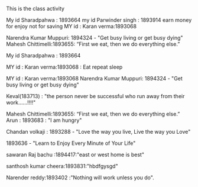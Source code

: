 This is the class activity

My id Sharadpahwa : 1893664
my id Parwinder singh  : 1893914 earn money for enjoy not for saving
MY id : Karan verma:1893068

Narendra Kumar Muppuri: 1894324 - "Get busy living or get busy dying"
Mahesh Chittimelli:1893655: “First we eat, then we do everything else.”


My id Sharadpahwa : 1893664

MY id : Karan verma:1893068 : Eat repeat sleep

MY id : Karan verma:1893068
Narendra Kumar Muppuri: 1894324 - "Get busy living or get busy dying"




Keval(183713) : "the person never be successful who run away from their work......!!!!"











Mahesh Chittimelli:1893655: “First we eat, then we do everything else.”
Arun : 1893683 : "I am hungry"


Chandan volkaji : 1893288 - "Love the way you live, Live the way you Love"





1893636 - "Learn to Enjoy Every Minute of Your Life"





sawaran Raj bachu :1894417:"east or west home is best"



santhosh kumar cheera:1893831:"hbdfgysgd"




Narender reddy:1893402 :"Nothing will work unless you do".

